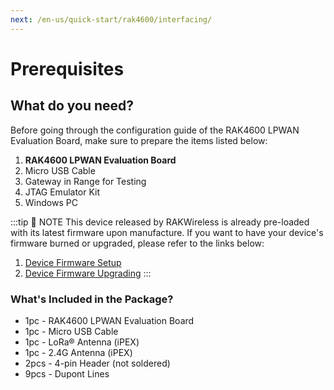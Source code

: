 ```yaml
---
next: /en-us/quick-start/rak4600/interfacing/
---
```

# Prerequisites

<rk-img
  src="/assets/images/quick-start-guide/rak4600/2.quick-start-guide/jm6rnmjjsgr5hr1kzynr.jpg"
  width="50%"
  figure-number="1"
  caption="RAK4600 LPWAN Evaluation Board Bottom View"
/>

## What do you need?

Before going through the configuration guide of the RAK4600 LPWAN Evaluation Board, make sure to prepare the items listed below:

1. **RAK4600 LPWAN Evaluation Board**
2. Micro USB Cable
3. Gateway in Range for Testing
4. JTAG Emulator Kit
5. Windows PC


<rk-btn
  src="https://store.rakwireless.com/products/rak4600-evaluation-board"
  label=" Buy a RAK4600 LPWAN Evaluation Board"
  _blank
/>


:::tip 📝 NOTE
This device released by RAKWireless is already pre-loaded with its latest firmware upon manufacture. If you want to have your device's firmware burned or upgraded, please refer to the links below:

1. [Device Firmware Setup](burning-the-firmware) 
2. [Device Firmware Upgrading](upgrading-firmware)
:::

### What's Included in the Package?

- 1pc - RAK4600 LPWAN Evaluation Board
- 1pc - Micro USB Cable
- 1pc - LoRa® Antenna (iPEX)
- 1pc - 2.4G Antenna (iPEX)
- 2pcs - 4-pin Header (not soldered)
- 9pcs - Dupont Lines

